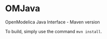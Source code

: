 # OMJava
OpenModelica Java Interface - Maven version

To build, simply use the command `mvn install`.

